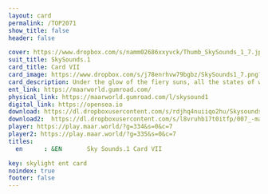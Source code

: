 ```yaml
---
layout: card
permalink: /TOP2071
show_title: false
header: false

cover: https://www.dropbox.com/s/namm02686xxyvck/Thumb_SkySounds_1_7.jpg?raw=1
suit_title: SkySounds.1
card_title: Card VII
card_image: https://www.dropbox.com/s/j78enrhvw79bgbz/SkySounds1_7.png?raw=1
card_description: Under the glow of the fiery suns, all the states of water, whether it be in the form of precipitation, ice melt or flowing water, are interconnected and hold a unique beauty and importance. The circularity of water is observed, how it goes from the sky to the ground, to the rivers, and back to the sky, creating a closed loop. The value and importance of each state of water for the balance of life on the planet is recognized and the need to preserve them is acknowledged. These states are not seen as separate entities but rather as different manifestations of the same underlying element. The beauty of the different forms water takes is appreciated, from the softness of a raindrop to the strength of a river, and it is acknowledged that all these states are essential for the well-being of the planet and all its inhabitants. 
ent_link: https://maarworld.gumroad.com/
physical_link: https://maarworld.gumroad.com/l/skysound1
digital_link: https://opensea.io
download: https://dl.dropboxusercontent.com/s/rdjhq4nuiiqo2hu/Skysounds-1-VII.wav?raw=1
download2:  https://dl.dropboxusercontent.com/s/l8vruhb17t0itfp/007_-maar-sky-sounds.1-card_VII.wav?raw=1
player: https://play.maar.world/?g=334&s=0&c=7
player2: https://play.maar.world/?g=335&s=0&c=7
titles:
  en      : &EN       Sky Sounds.1 Card VII

key: skylight ent card 
noindex: true
footer: false
---
```

